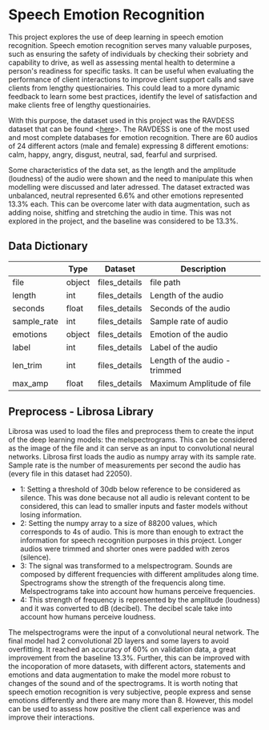 # Speech Emotion Recognition
This project explores the use of deep learning in speech emotion recognition.
Speech emotion recognition serves many valuable purposes, such as ensuring the safety of individuals by checking their sobriety and capability to drive, as well as assessing mental health to determine a person's readiness for specific tasks. It can be useful when evaluating the performance of client interactions to improve client support calls and save clients from lengthy questionairies. This could lead to a more dynamic feedback to learn some best practices, identify the level of satisfaction and make clients free of lengthy questionairies.

With this purpose, the dataset used in this project was the RAVDESS dataset that can be found <[here](https://zenodo.org/record/1188976)>.
The RAVDESS is one of the most used and most complete databases for emotion recognition. There are 60 audios of 24 different actors (male and female) expressing 8 different emotions: calm, happy, angry, disgust, neutral, sad, fearful and surprised.

Some characteristics of the data set, as the length and the amplitude (loudness) of the audio were shown and the need to manipulate this when modelling were discussed and later adressed. The dataset extracted was unbalanced, neutral represented 6.6% and other emotions represented 13.3% each. This can be overcome later with data augmentation, such as adding noise, shitfing and stretching the audio in time. This was not explored in the project, and the baseline was considered to be 13.3%.

## Data Dictionary
||Type|Dataset|Description|
|---|---|---|---|
|file|object|files_details|file path| 
|length|int|files_details|Length of the audio| 
|seconds|float|files_details|Seconds of the audio| 
|sample_rate|int|files_details|Sample rate of audio| 
|emotions|object|files_details|Emotion of the audio| 
|label|int|files_details|Label of the audio| 
|len_trim|int|files_details|Length of the audio - trimmed| 
|max_amp|float|files_details|Maximum Amplitude of file| 

## Preprocess - Librosa Library
Librosa was used to load the files and preprocess them to create the input of the deep learning models: the melspectrograms. This can be considered as the image of the file and it can serve as an input to convolutional neural networks. Librosa first loads the audio as numpy array with its sample rate. Sample rate is the number of measurements per second the audio has (every file in this dataset had 22050).
- 1: Setting a threshold of 30db below reference to be considered as silence. This was done because not all audio is relevant content to be considered, this can lead to smaller inputs and faster models without losing information.
- 2: Setting the numpy array to a size of 88200 values, which corresponds to 4s of audio. This is more than enough to extract the information for speech recognition purposes in this project. Longer audios were trimmed and shorter ones were padded with zeros (silence).
- 3: The signal was transformed to a melspectrogram. Sounds are composed by different frequencies with different amplitudes along time. Spectrograms show the strength of the frequencis along time. Melspectrograms take into account how humans perceive frequencies.
- 4: This strength of frequency is represented by the amplitude (loudness) and it was converted to dB (decibel). The decibel scale take into account how humans perceive loudness.

The melspectrograms were the input of a convolutional neural network. The final model had 2 convolutional 2D layers and some layers to avoid overfitting.
It reached an accuracy of 60% on validation data, a great improvement from the baseline 13.3%.
Further, this can be improved with the incoporation of more datasets, with different actors, statements and emotions and data augmentation to make the model more robust to changes of the sound and of the spectrograms. It is worth noting that speech emotion recognition is very subjective, people express and sense emotions differently and there are many more than 8. However, this model can be used to assess how positive the client call experience was and improve their interactions.
